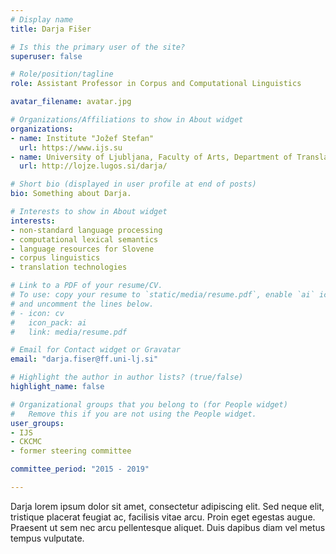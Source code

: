 ```yaml
---
# Display name
title: Darja Fišer 

# Is this the primary user of the site?
superuser: false

# Role/position/tagline
role: Assistant Professor in Corpus and Computational Linguistics

avatar_filename: avatar.jpg

# Organizations/Affiliations to show in About widget
organizations:
- name: Institute "Jožef Stefan"
  url: https://www.ijs.su
- name: University of Ljubljana, Faculty of Arts, Department of Translation
  url: http://lojze.lugos.si/darja/

# Short bio (displayed in user profile at end of posts)
bio: Something about Darja.

# Interests to show in About widget
interests:
- non-standard language processing
- computational lexical semantics
- language resources for Slovene
- corpus linguistics
- translation technologies

# Link to a PDF of your resume/CV.
# To use: copy your resume to `static/media/resume.pdf`, enable `ai` icons in `params.toml`, 
# and uncomment the lines below.
# - icon: cv
#   icon_pack: ai
#   link: media/resume.pdf

# Email for Contact widget or Gravatar
email: "darja.fiser@ff.uni-lj.si"

# Highlight the author in author lists? (true/false)
highlight_name: false

# Organizational groups that you belong to (for People widget)
#   Remove this if you are not using the People widget.
user_groups:
- IJS
- CKCMC 
- former steering committee

committee_period: "2015 - 2019"

---
```


Darja lorem ipsum dolor sit amet, consectetur adipiscing elit. Sed
neque elit, tristique placerat feugiat ac, facilisis vitae arcu. Proin eget
egestas augue. Praesent ut sem nec arcu pellentesque aliquet. Duis dapibus diam
vel metus tempus vulputate.
